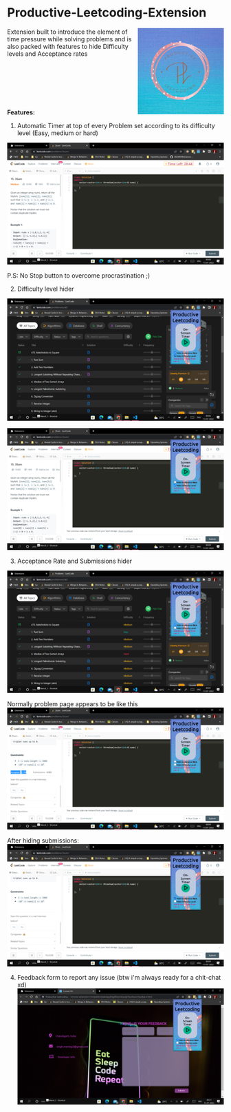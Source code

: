 # Productive-Leetcoding-Extension
<img src="https://github.com/Manteg-Singh/Productive-Leetcoding-Extension/blob/main/Screenshots/icon.png" align="right"
     alt="Productive Leetcoding by Manteg Singh" width="200" height="200">
Extension built to introduce the element of time pressure while solving problems and is also packed with features to hide Difficulty levels and Acceptance rates
<br><br><br><br><br><br><br><br>
**Features:**
1) Automatic Timer at top of every Problem set according to its difficulty level (Easy, medium or hard)

![](https://github.com/Manteg-Singh/Productive-Leetcoding-Extension/blob/main/Screenshots/Problem%20Page/timer.png)

P.S: No Stop button to overcome procrastination ;)


2) Difficulty level hider 

![](https://github.com/Manteg-Singh/Productive-Leetcoding-Extension/blob/main/Screenshots/ProblemSet%20Page/both%20hidden.png)

![](https://github.com/Manteg-Singh/Productive-Leetcoding-Extension/blob/main/Screenshots/Problem%20Page/Difficulty%20hidden.png)


3) Acceptance Rate and Submissions hider


![](https://github.com/Manteg-Singh/Productive-Leetcoding-Extension/blob/main/Screenshots/ProblemSet%20Page/acceptance%20hidden.png)

Normally problem page appears to be like this
![](https://github.com/Manteg-Singh/Productive-Leetcoding-Extension/blob/main/Screenshots/Problem%20Page/normally%20shown.png)

After hiding submissions:
![](https://github.com/Manteg-Singh/Productive-Leetcoding-Extension/blob/main/Screenshots/Problem%20Page/acceptance%2Csubmission%20hidden.png)

4) Feedback form to report any issue (btw i'm always ready for a chit-chat xd)
![](https://github.com/Manteg-Singh/Productive-Leetcoding-Extension/blob/main/Screenshots/form.png)

